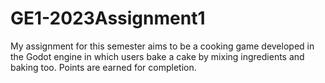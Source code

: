 # GE1-2023Assignment1

My assignment for this semester aims to be a cooking game developed in the Godot engine in which users bake a cake by mixing ingredients and baking too. Points are earned for completion.
